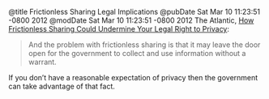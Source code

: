 @title Frictionless Sharing Legal Implications
@pubDate Sat Mar 10 11:23:51 -0800 2012
@modDate Sat Mar 10 11:23:51 -0800 2012
The Atlantic, <a href="http://www.theatlantic.com/technology/archive/2012/03/how-frictionless-sharing-could-undermine-your-legal-right-to-privacy/254277/">How Frictionless Sharing Could Undermine Your Legal Right to Privacy</a>:

>And the problem with frictionless sharing is that it may leave the door open for the government to collect and use information without a warrant.

If you don’t have a reasonable expectation of privacy then the government can take advantage of that fact.
